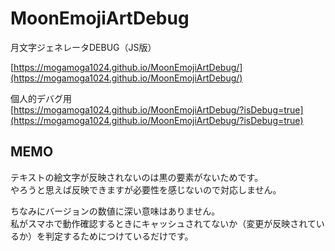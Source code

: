# MoonEmojiArtDebug
月文字ジェネレータDEBUG（JS版）  

[https://mogamoga1024.github.io/MoonEmojiArtDebug/](https://mogamoga1024.github.io/MoonEmojiArtDebug/)

個人的デバグ用  
[https://mogamoga1024.github.io/MoonEmojiArtDebug/?isDebug=true](https://mogamoga1024.github.io/MoonEmojiArtDebug/?isDebug=true)

## MEMO

テキストの絵文字が反映されないのは黒の要素がないためです。  
やろうと思えば反映できますが必要性を感じないので対応しません。

ちなみにバージョンの数値に深い意味はありません。  
私がスマホで動作確認するときにキャッシュされてないか（変更が反映されているか）を判定するためにつけているだけです。
